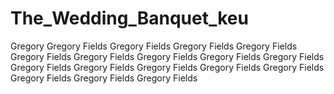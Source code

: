 # The_Wedding_Banquet_keu
Gregory Gregory Fields
Gregory Fields
Gregory Fields
Gregory Fields
Gregory Fields
Gregory Fields
Gregory Fields
Gregory Fields
Gregory Fields
Gregory Fields
Gregory Fields
Gregory Fields
Gregory Fields
Gregory Fields
Gregory Fields
Gregory Fields
Gregory Fields

